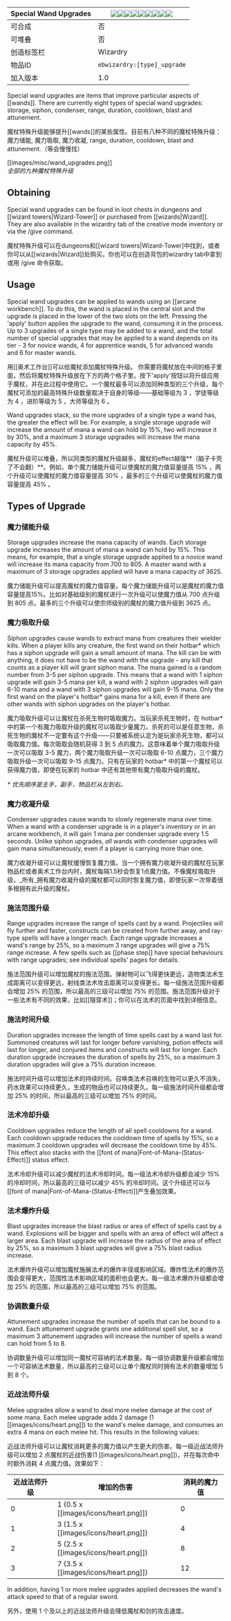 | Special Wand Upgrades |![](https://github.com/Electroblob77/Wizardry/blob/1.12.2/src/main/resources/assets/ebwizardry/textures/items/upgrade_storage.png)![](https://github.com/Electroblob77/Wizardry/blob/1.12.2/src/main/resources/assets/ebwizardry/textures/items/upgrade_siphon.png)![](https://github.com/Electroblob77/Wizardry/blob/1.12.2/src/main/resources/assets/ebwizardry/textures/items/upgrade_condenser.png)![](https://github.com/Electroblob77/Wizardry/blob/1.12.2/src/main/resources/assets/ebwizardry/textures/items/upgrade_range.png)![](https://github.com/Electroblob77/Wizardry/blob/1.12.2/src/main/resources/assets/ebwizardry/textures/items/upgrade_duration.png)![](https://github.com/Electroblob77/Wizardry/blob/1.12.2/src/main/resources/assets/ebwizardry/textures/items/upgrade_cooldown.png)![](https://github.com/Electroblob77/Wizardry/blob/1.12.2/src/main/resources/assets/ebwizardry/textures/items/upgrade_blast.png)![](https://github.com/Electroblob77/Wizardry/blob/1.12.2/src/main/resources/assets/ebwizardry/textures/items/upgrade_attunement.png)![](https://github.com/Electroblob77/Wizardry/blob/1.12.2/src/main/resources/assets/ebwizardry/textures/items/upgrade_melee.png)|
|---|---|
| 可合成 | 否 |
| 可堆叠 | 否 |
| 创造标签栏 | Wizardry |
| 物品ID | `ebwizardry:[type]_upgrade` |
| 加入版本 | 1.0 |

Special wand upgrades are items that improve particular aspects of [[wands]]. There are currently eight types of special wand upgrades: storage, siphon, condenser, range, duration, cooldown, blast and attunement.

魔杖特殊升级能够提升[[wands]]的某些属性。目前有八种不同的魔杖特殊升级：魔力储能, 魔力吸取, 魔力收凝, range, duration, cooldown, blast and attunement.（等会慢慢找）

[[images/misc/wand_upgrades.png]]  
_全部的九种魔杖特殊升级_

## Obtaining
Special wand upgrades can be found in loot chests in dungeons and [[wizard towers|Wizard-Tower]] or purchased from [[wizards|Wizard]]. They are also available in the wizardry tab of the creative mode inventory or via the /give command.

魔杖特殊升级可以在dungeons和[[wizard towers|Wizard-Tower]中找到，或者你可以从[[wizards|Wizard]]处购买。你也可以在创造背包的wizardry tab中拿到或用 /give 命令获取。

## Usage
Special wand upgrades can be applied to wands using an [[arcane workbench]]. To do this, the wand is placed in the central slot and the upgrade is placed in the lower of the two slots on the left. Pressing the 'apply' button applies the upgrade to the wand, consuming it in the process. Up to 3 upgrades of a single type may be added to a wand, and the total number of special upgrades that may be applied to a wand depends on its tier - 3 for novice wands, 4 for apprentice wands, 5 for advanced wands and 6 for master wands.

用[[奥术工作台]]可以给魔杖添加魔杖特殊升级。 你需要将魔杖放在中间的格子里面，然后将魔杖特殊升级放在下方的两个格子里。按下'apply'按钮以将升级应用于魔杖，并在此过程中使用它。一个魔杖最多可以添加同种类型的三个升级，每个魔杖可添加的最高特殊升级数量取决于自身的等级——基础等级为 3 ，学徒等级为 4 ，进阶等级为 5 ，大师等级为 6 。

Wand upgrades stack, so the more upgrades of a single type a wand has, the greater the effect will be. For example, a single storage upgrade will increase the amount of mana a wand can hold by 15%, two will increase it by 30%, and a maximum 3 storage upgrades will increase the mana capacity by 45%.

魔杖升级可以堆叠，所以同类型的魔杖升级越多，魔杖的effect越强**（脑子卡壳了不会翻）**。例如，单个魔力储能升级可以使魔杖的魔力值容量提高 15% ，两个升级可以使魔杖的魔力值容量提高 30% ，最多的三个升级可以使魔杖的魔力值容量提高 45% 。

## Types of Upgrade

### 魔力储能升级
Storage upgrades increase the mana capacity of wands. Each storage upgrade increases the amount of mana a wand can hold by 15%. This means, for example, that a single storage upgrade applied to a novice wand will increase its mana capacity from 700 to 805. A master wand with a maximum of 3 storage upgrades applied will have a mana capacity of 3625.

魔力储能升级可以提高魔杖的魔力值容量。每个魔力储能升级可以是魔杖的魔力值容量提高15%。比如对基础级别的魔杖进行一次升级可以使魔力值从 700 点升级到 805 点。最多的三个升级可以使宗师级别的魔杖的魔力值升级到 3625 点。

### 魔力吸取升级
Siphon upgrades cause wands to extract mana from creatures their wielder kills. When a player kills any creature, the first wand on their hotbar* which has a siphon upgrade will gain a small amount of mana. The kill can be with anything, it does not have to be the wand with the upgrade - any kill that counts as a player kill will grant siphon mana. The mana gained is a random number from 3-5 per siphon upgrade. This means that a wand with 1 siphon upgrade will gain 3-5 mana per kill, a wand with 2 siphon upgrades will gain 6-10 mana and a wand with 3 siphon upgrades will gain 9-15 mana. Only the first wand on the player's hotbar* gains mana for a kill, even if there are other wands with siphon upgrades on the player's hotbar.

魔力吸取升级可以让魔杖在杀死生物时吸取魔力。当玩家杀死生物时，在 hotbar* 中的第一个有魔力吸取升级的魔杖可以吸取少量魔力。杀死的可以是任意生物，杀死生物的魔杖不一定要有这个升级——只要被系统认定为是玩家杀死生物，都可以吸取魔力值。每次吸取会随机获得 3 到 5 点的魔力。这意味着单个魔力吸取升级一次可以吸取 3-5 魔力，两个魔力吸取升级一次可以吸取 6-10 点魔力，三个魔力吸取升级一次可以吸取 9-15 点魔力。只有在玩家的 hotbar* 中的第一个魔杖可以获得魔力值，即使在玩家的 hotbar 中还有其他带有魔力吸取升级的魔杖。

_* 优先顺序是主手，副手，物品栏从左到右。_

### 魔力收凝升级
Condenser upgrades cause wands to slowly regenerate mana over time. When a wand with a condenser upgrade is in a player's inventory or in an arcane workbench, it will gain 1 mana per condenser upgrade every 1.5 seconds. Unlike siphon upgrades, _all_ wands with condenser upgrades will gain mana simultaneously, even if a player is carrying more than one. 

魔力收凝升级可以让魔杖缓慢恢复魔力值。当一个拥有魔力收凝升级的魔杖在玩家物品栏或者奥术工作台内时，魔杖每隔1.5秒会恢复1点魔力值。不像魔杖吸取升级，_所有_拥有魔力收凝升级的魔杖都可以同时恢复魔力值，即使玩家一次带着很多根拥有此升级的魔杖。

### 施法范围升级
Range upgrades increase the range of spells cast by a wand. Projectiles will fly further and faster, constructs can be created from further away, and ray-type spells will have a longer reach. Each range upgrade increases a wand's range by 25%, so a maximum 3 range upgrades will give a 75% range increase. A few spells such as [[phase step]] have special behaviours with range upgrades; see individual spells' pages for details.

施法范围升级可以增加魔杖的施法范围。弹射物可以飞得更快更远，造物类法术生成距离可以变得更远，射线类法术攻击距离可以变得更长。每一级施法范围升级都会增加 25% 的范围，所以最高的三级可以增加 75% 的范围。施法范围升级对于一些法术有不同的效果，比如[[隧穿术]]；你可以在法术的页面中找到详细信息。

### 施法时间升级
Duration upgrades increase the length of time spells cast by a wand last for. Summoned creatures will last for longer before vanishing, potion effects will last for longer, and conjured items and constructs will last for longer. Each duration upgrade increases the duration of spells by 25%, so a maximum 3 duration upgrades will give a 75% duration increase.

施法时间升级可以增加法术的持续时间。召唤类法术召唤的生物可以更久不消失，药水效果可以持续更久，生成的物品也可以持续更久。每一级施法时间升级都会增加 25% 的时间，所以最高的三级可以增加 75% 的时间。

### 法术冷却升级
Cooldown upgrades reduce the length of all spell cooldowns for a wand. Each cooldown upgrade reduces the cooldown time of spells by 15%, so a maximum 3 cooldown upgrades will decrease the cooldown time by 45%. This effect also stacks with the [[font of mana|Font-of-Mana-(Status-Effect)]] status effect.

法术冷却升级可以减少魔杖的法术冷却时间。每一级法术冷却升级都会减少 15% 的冷却时间，所以最高的三级可以减少 45% 的冷却时间。这个升级还可以与[[font of mana|Font-of-Mana-(Status-Effect)]]产生叠加效果。


### 法术爆炸升级
Blast upgrades increase the blast radius or area of effect of spells cast by a wand. Explosions will be bigger and spells with an area of effect will affect a larger area. Each blast upgrade will increase the radius of the area of effect by 25%, so a maximum 3 blast upgrades will give a 75% blast radius increase.

法术爆炸升级可以增加魔杖施展法术的爆炸半径或影响区域。爆炸性法术的爆炸范围会变得更大，范围性法术影响区域的面积也会更大。每一级法术爆炸升级都会增加 25% 的范围，所以最高的三级可以增加 75% 的范围。

### 协调数量升级
Attunement upgrades increase the number of spells that can be bound to a wand. Each attunement upgrade grants one additional spell slot, so a maximum 3 attunement upgrades will increase the number of spells a wand can hold from 5 to 8.

协调数量升级可以增加同一魔杖可容纳的法术数量。每一级协调数量升级都会增加一个可容纳法术数量，所以最高的三级可以让单个魔杖同时拥有法术的数量增加 5 到 8 个。

### 近战法师升级
Melee upgrades allow a wand to deal more melee damage at the cost of some mana. Each melee upgrade adds 2 damage (1 [[images/icons/heart.png]]) to the wand's melee damage, and consumes an extra 4 mana on each melee hit. This results in the following values:

近战法师升级可以让魔杖消耗更多的魔力值以产生更大的伤害。每一级近战法师升级可以增加 2 点魔杖的近战伤害(1 [[images/icons/heart.png]])，并在每次命中时额外消耗 4 点魔力值。效果如下：

| 近战法师升级 | 增加的伤害 | 消耗的魔力值 |
| --- | --- | --- |
| 0 | 1 (0.5 x [[images/icons/heart.png]]) | 0 |
| 1 | 3 (1.5 x [[images/icons/heart.png]]) | 4 |
| 2 | 5 (2.5 x [[images/icons/heart.png]]) | 8 |
| 3 | 7 (3.5 x [[images/icons/heart.png]]) | 12 |

In addition, having 1 or more melee upgrades applied decreases the wand's attack speed to that of a regular sword. 

另外，使用 1 个及以上的近战法师升级会降低魔杖和剑的攻击速度。
